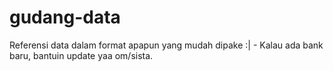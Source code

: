 # gudang-data
Referensi data dalam format apapun yang mudah dipake :| - Kalau ada bank baru, bantuin update yaa om/sista.
